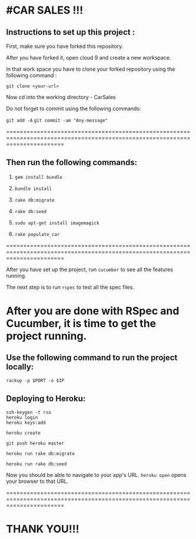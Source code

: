 #CAR SALES !!!
================

Instructions to set up this project :
-------------------------------------

First, make sure you have forked this repository.

After you have forked it, open cloud 9 and create a new workspace.

In that work space you have to clone your forked repository using the following command :

`git clone <your-url>`

Now cd into the working directory - CarSales

Do not forget to commit using the following commands:

`git add -A`
`git commit -am "Any-message"`

=============================================================================================================================

Then run the following commands:
--------------------------------

1) `gem install bundle`

2) `bundle install` 

3) `rake db:migrate`

4) `rake db:seed`

5) `sudo apt-get install imagemagick`

6) `rake populate_car`

=============================================================================================================================


After you have set up the project, run `cucumber` to see all the features running.

The next step is to run `rspec` to test all the spec files.

After you are done with RSpec and Cucumber, it is time to get the project running.
=============================================================================================================================


Use the following command to run the project locally:
-----------------------------------------------------

`rackup -p $PORT -o $IP`

Deploying to Heroku:
---------------------

```
ssh-keygen -t rsa
heroku login
heroku keys:add
```

`heroku create`

`git push heroku master`

`heroku run rake db:migrate`

`heroku run rake db:seed`

Now you should be able to navigate to your app's URL.  `heroku open`
opens your browser to that URL.

=============================================================================================================================


THANK YOU!!!
============
